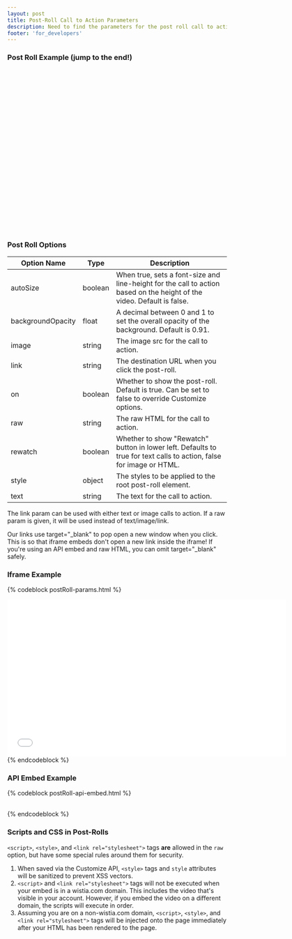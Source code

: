 ```yaml
---
layout: post
title: Post-Roll Call to Action Parameters
description: Need to find the parameters for the post roll call to action feature? Look no further, they're all here!
footer: 'for_developers'
---
```


### Post Roll Example (jump to the end!)

<div class="video_embed">
<div id="wistia_4d8229898d" style="width:660px;height:371px;" data-video-width="660" data-video-height="371">&nbsp;</div>
<script charset="ISO-8859-1" src="//fast.wistia.net/assets/external/E-v1.js"></script>
<script>/*<![CDATA[*/
wistiaEmbed = Wistia.embed("4d8229898d", {
  controlsVisibleOnLoad: true,
  playerColor: "688AAD",
  plugin: {
    "postRoll-v1": {
      text: "This clickable message\n will appear after your\n video ends!",
      link: "http://wistia.com",
      style: {
        backgroundColor: "#616161",
        color: "#ffffff",
        fontSize: "36px",
        fontFamily: "Gill Sans, Helvetica, Arial, sans-serif"
      }
    }
  }
});
/*]]*/</script>
</div>

### Post Roll Options

 Option Name        | Type    | Description
 -----------        | ----    | --------------------------------------------------------
 autoSize           | boolean | When true, sets a font-size and line-height for the call to action based on the height of the video. Default is false.
 backgroundOpacity  | float   | A decimal between 0 and 1 to set the overall opacity of the background. Default is 0.91.
 image              | string  | The image src for the call to action.
 link               | string  | The destination URL when you click the post-roll.
 on                 | boolean | Whether to show the post-roll. Default is true. Can be set to false to override Customize options.
 raw                | string  | The raw HTML for the call to action.
 rewatch            | boolean | Whether to show "Rewatch" button in lower left. Defaults to true for text calls to action, false for image or HTML.
 style              | object  | The styles to be applied to the root post-roll element.
 text               | string  | The text for the call to action.

The link param can be used with either text or image calls to action. If a raw param 
is given, it will be used instead of text/image/link.

Our links use <span class="code">target="\_blank"</span> to pop open a new window when you click. This is so that iframe embeds don't open a new link inside the iframe! If you're using an API embed and raw HTML, you can omit <span class="code">target="\_blank"</span> safely.

### Iframe Example

{% codeblock postRoll-params.html %}
<iframe src="//fast.wistia.net/embed/iframe/abcde12345?
&plugin%5BpostRoll-v1%5D%5Bversion%5D=v1&plugin%5BpostRoll%5D%5Btext%5D=You%20made%20it%20to%20the%20end%20of%20my%20video!%20Now%20check%20out%20my%20product.
&plugin%5BpostRoll-v1%5D%5Blink%5D=http%3A%2F%2Fmyawesomeproduct.com%2Fawesome
&plugin%5BpostRoll-v1%5D%5Bstyle%5D%5Bbackground%5D=%23404040
&plugin%5BpostRoll-v1%5D%5Bstyle%5D%5Bcolor%5D=%23ffffff"
 allowtransparency="true" frameborder="0" scrolling="no" class="wistia_embed" name="wistia_embed" width="640" height="360"></iframe>
{% endcodeblock %}

### API Embed Example

{% codeblock postRoll-api-embed.html %}
<div id="wistia_abcde12345" style="width:640px;height;360px;" data-video-width="640" data-video-height="360">&nbsp;</div>
<script src="//fast.wistia.com/assets/external/E-v1.js"></script>
<script>
wistiaEmbed = Wistia.embed("abcde12345", {
  videoWidth: 640,
  videoHeight: 360
});
Wistia.plugin.postRoll(wistiaEmbed, {
  version: "v1",
  text: "You made it to the end of my video! Now check out my product.",
  link: "http://myawesomeproduct.com/awesome",
  style: {
    background: "#404040",
    color: "#ffffff"
  },
});
</script>
{% endcodeblock %}

### Scripts and CSS in Post-Rolls

`<script>`, `<style>`, and `<link rel="stylesheet">` tags __are__ allowed in
the `raw` option, but have some special rules around them for security.

1. When saved via the Customize API, `<style>` tags and `style` attributes will be sanitized to
prevent XSS vectors.
2. `<script>` and `<link rel="stylesheet">` tags will not be executed when your
embed is in a wistia.com domain. This includes the video that's visible in your
account. However, if you embed the video on a different domain, the scripts
will execute in order.
3. Assuming you are on a non-wistia.com domain, `<script>`, `<style>`, and
`<link rel="stylesheet">` tags will be injected onto the page immediately after
your HTML has been rendered to the page.
